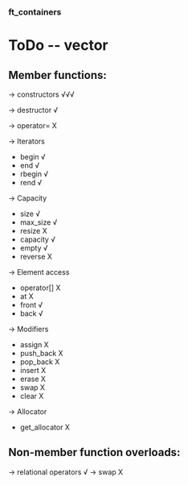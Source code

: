 ### ft_containers

# ToDo -- vector

## Member functions:

-> constructors √√√

-> destructor   √

-> operator=    X

-> Iterators
* begin			√
* end			√
* rbegin		√
* rend			√

-> Capacity
* size			√
* max_size		√
* resize		X
* capacity		√
* empty			√
* reverse		X

-> Element access
* operator[]	X
* at			X
* front			√
* back			√

-> Modifiers
* assign		X
* push_back		X
* pop_back		X
* insert		X
* erase			X
* swap			X
* clear			X

-> Allocator
* get_allocator X

## Non-member function overloads:

-> relational operators √
-> swap					X
